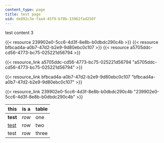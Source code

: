 ```yaml
---
content_type: page
title: test page
uid: de892c3e-faa4-45f9-b78b-13962fad250f
---
```

test content 3

{{< resource 239902e0-5cc6-4d3f-8e8b-b0dbdc290c4b >}}
{{< resource bfbcad4a-a0b7-47d2-b2e9-9d80ebc0c107 >}}
{{< resource a5705ddc-cd56-4773-bc75-025221d56794 >}}

{{< resource_link a5705ddc-cd56-4773-bc75-025221d56794 "a5705ddc-cd56-4773-bc75-025221d56794" >}}

{{< resource_link bfbcad4a-a0b7-47d2-b2e9-9d80ebc0c107 "bfbcad4a-a0b7-47d2-b2e9-9d80ebc0c107" >}}

{{< resource_link 239902e0-5cc6-4d3f-8e8b-b0dbdc290c4b "239902e0-5cc6-4d3f-8e8b-b0dbdc290c4b" >}}

| this | is a | table |
| --- | --- | --- |
| **test** | _row_ | one |
| [test](google.com) | row | two |
| test | row | three |